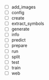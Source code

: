 - [ ] add_images
- [ ] config
- [ ] create
- [ ] extract_symbols
- [ ] generate
- [ ] info
- [ ] predict
- [ ] prepare
- [ ] run
- [ ] split
- [ ] test
- [ ] train
- [ ] web

